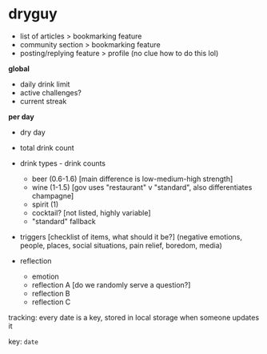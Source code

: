 # dryguy 

* list of articles > bookmarking feature
* community section > bookmarking feature
* posting/replying feature > profile (no clue how to do this lol)


**global**
* daily drink limit
* active challenges?
* current streak

**per day**
* dry day

* total drink count
* drink types - drink counts
    * beer (0.6-1.6) [main difference is low-medium-high strength]
    * wine (1-1.5) [gov uses "restaurant" v "standard", also differentiates champagne]
    * spirit (1)
    * cocktail? [not listed, highly variable]
    * "standard" fallback
* triggers [checklist of items, what should it be?] (negative emotions, people, places, social situations, pain relief, boredom, media)

* reflection
    * emotion
    * reflection A [do we randomly serve a question?]
    * reflection B
    * reflection C

tracking:
every date is a key, stored in local storage when someone updates it

key: `date`
